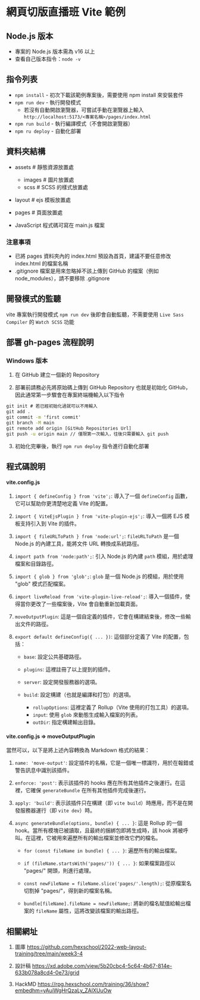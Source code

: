 # 網頁切版直播班 Vite 範例

## Node.js 版本

- 專案的 Node.js 版本需為 v16 以上
- 查看自己版本指令：`node -v`

## 指令列表

- `npm install` - 初次下載該範例專案後，需要使用 npm install 來安裝套件
- `npm run dev` - 執行開發模式
  - 若沒有自動開啟瀏覽器，可嘗試手動在瀏覽器上輸入
    `http://localhost:5173/<專案名稱>/pages/index.html`
- `npm run build` - 執行編譯模式（不會開啟瀏覽器）
- `npm ru deploy` - 自動化部署

## 資料夾結構

- assets # 靜態資源放置處

  - images # 圖片放置處
  - scss # SCSS 的樣式放置處

- layout # ejs 模板放置處
- pages # 頁面放置處

- JavaScript 程式碼可寫在 main.js 檔案

### 注意事項

- 已將 pages 資料夾內的 index.html 預設為首頁，建議不要任意修改 index.html 的檔案名稱
- .gitignore 檔案是用來忽略掉不該上傳到 GitHub 的檔案（例如 node_modules），請不要移除 .gitignore

## 開發模式的監聽

vite 專案執行開發模式 `npm run dev` 後即會自動監聽，不需要使用 `Live Sass Compiler` 的 `Watch SCSS` 功能

## 部署 gh-pages 流程說明

### Windows 版本

1. 在 GitHub 建立一個新的 Repository

2. 部署前請務必先將原始碼上傳到 GitHub Repository 也就是初始化 GitHub，因此通常第一步驟會在專案終端機輸入以下指令

```cmd
git init # 若已經初始化過就可以不用輸入
git add .
git commit -m 'first commit'
git branch -M main
git remote add origin [GitHub Repositories Url]
git push -u origin main // 僅限第一次輸入，往後只需要輸入 git push
```

3. 初始化完畢後，執行 `npm run deploy` 指令進行自動化部署

## 程式碼說明

#### vite.config.js

1. `import { defineConfig } from 'vite';`: 導入了一個 `defineConfig` 函數，它可以幫助你更清楚地定義 Vite 的配置。

2. `import { ViteEjsPlugin } from 'vite-plugin-ejs';`: 導入一個將 EJS 模板支持引入到 Vite 的插件。

3. `import { fileURLToPath } from 'node:url';`: `fileURLToPath` 是一個 Node.js 的內建工具，能將文件 URL 轉換成系統路徑。

4. `import path from 'node:path';`: 引入 Node.js 的內建 `path` 模組，用於處理檔案和目錄路徑。

5. `import { glob } from 'glob';`: `glob` 是一個 Node.js 的模組，用於使用 "glob" 模式匹配檔案。

6. `import liveReload from 'vite-plugin-live-reload';`: 導入一個插件，使得當你更改了一些檔案後，Vite 會自動重新加載頁面。

7. `moveOutputPlugin`: 這是一個自定義的插件，它會在構建結束後，修改一些輸出文件的路徑。

8. `export default defineConfig({ ... })`: 這個部分定義了 Vite 的配置，包括：

   - `base`: 設定公共基礎路徑。

   - `plugins`: 這裡註冊了以上提到的插件。

   - `server`: 設定開發服務器的選項。

   - `build`: 設定構建（也就是編譯和打包）的選項。

     - `rollupOptions`: 這裡定義了 Rollup（Vite 使用的打包工具）的選項。
     - `input`: 使用 `glob` 來動態生成輸入檔案的列表。
     - `outDir`: 指定構建輸出目錄。

#### vite.config.js => moveOutputPlugin

當然可以，以下是將上述內容轉換為 Markdown 格式的結果：

1. `name: 'move-output'`: 設定插件的名稱，它是一個唯一標識符，用於在報錯或警告訊息中識別該插件。

2. `enforce: 'post'`: 表示該插件的 hooks 應在所有其他插件之後運行。在這裡，它確保 `generateBundle` 在所有其他插件完成後運行。

3. `apply: 'build'`: 表示該插件只在構建（即 `vite build`）時應用，而不是在開發服務器運行（即 `vite dev`）時。

4. `async generateBundle(options, bundle) { ... }`: 這是 Rollup 的一個 hook。當所有模塊已被讀取，且最終的捆綁包即將生成時，該 hook 將被呼叫。在這裡，它被用來遍歷所有的輸出檔案並修改它們的檔名。

   - `for (const fileName in bundle) { ... }`: 遍歷所有的輸出檔案。

   - `if (fileName.startsWith('pages/')) { ... }`: 如果檔案路徑以 "pages/" 開頭，則進行處理。

   - `const newFileName = fileName.slice('pages/'.length);`: 從原檔案名切割掉 "pages/"，得到新的檔案名稱。

   - `bundle[fileName].fileName = newFileName;`: 將新的檔名賦值給輸出檔案的 `fileName` 屬性，這將改變該檔案的輸出路徑。

## 相關網址

1. 圖庫 https://github.com/hexschool/2022-web-layout-training/tree/main/week3-4

2. 設計稿 https://xd.adobe.com/view/5b20cbc4-5c64-4b67-814e-633b078a8cd4-0e73/grid

3. HackMD https://rpg.hexschool.com/training/36/show?embedhm=yAuiWgHrQzaLy_ZAlXUuOw
